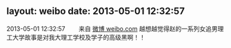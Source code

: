 layout: weibo
date: 2013-05-01 12:32:57
---
2013-05-01 12:32:57  &nbsp;&nbsp;&nbsp;&nbsp;&nbsp;&nbsp; 来自 <a href="http://weibo.com/" rel="nofollow">微博 weibo.com</a>
越想越觉得赵的一系列女追男理工大学故事是对我大理工学校及学子的高级黑啊！！ ​​​

